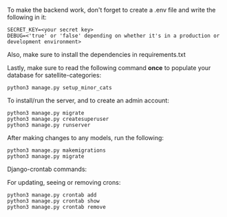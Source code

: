 
To make the backend work, don't forget to create a .env file and write the following in it:
```.env
SECRET_KEY=<your secret key>
DEBUG=<'true' or 'false' depending on whether it's in a production or development environment>
```

Also, make sure to install the dependencies in requirements.txt

Lastly, make sure to read the following command **once** to populate your database for satellite-categories:
```
python3 manage.py setup_minor_cats
```

To install/run the server, and to create an admin account:

```
python3 manage.py migrate
python3 manage.py createsuperuser
python3 manage.py runserver
```

After making changes to any models, run the following:
```
python3 manage.py makemigrations
python3 manage.py migrate
```

Django-crontab commands:

For updating, seeing or removing crons:
```
python3 manage.py crontab add
python3 manage.py crontab show
python3 manage.py crontab remove
```
